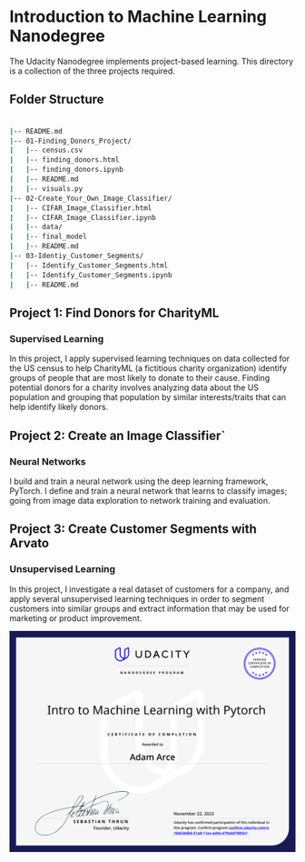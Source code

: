 # Introduction to Machine Learning Nanodegree

The Udacity Nanodegree implements project-based learning. This directory is a collection of the three projects required. 

## Folder Structure

```bash

|-- README.md
|-- 01-Finding_Donors_Project/
|   |-- census.csv
|   |-- finding_donors.html
|   |-- finding_donors.ipynb  
|   |-- README.md
|   |-- visuals.py
|-- 02-Create_Your_Own_Image_Classifier/
|   |-- CIFAR_Image_Classifier.html
|   |-- CIFAR_Image_Classifier.ipynb
|   |-- data/
|   |-- final_model
|   |-- README.md
|-- 03-Identiy_Customer_Segments/
|   |-- Identify_Customer_Segments.html
|   |-- Identify_Customer_Segments.ipynb
|   |-- README.md

```

## Project 1: Find Donors for CharityML
### Supervised Learning

In this project, I apply supervised learning techniques on data collected for the US census to help CharityML (a fictitious charity organization) identify groups of people that are most likely to donate to their cause. Finding potential donors for a charity involves analyzing data about the US population and grouping that population by similar interests/traits that can help identify likely donors.

## Project 2: Create an Image Classifier`
### Neural Networks
I build and train a neural network using the deep learning framework, PyTorch. I define and train a neural network that learns to classify images; going from image data exploration to network training and evaluation.

## Project 3: Create Customer Segments with Arvato
### Unsupervised Learning
In this project, I investigate a real dataset of customers for a company, and apply several unsupervised learning techniques in order to segment customers into similar groups and extract information that may be used for marketing or product improvement.


![](11222023-machine_learning_nanodegree.svg)
